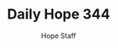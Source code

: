 ---
image: /assets/img/daily-hope-default-artwork.png
title: Daily Hope 344
number: 344
categories:
  - Daily Hope
author: Hope Staff
notes: Daily Hope 344
embed: >-
  EMBED_GOES_HERE
---